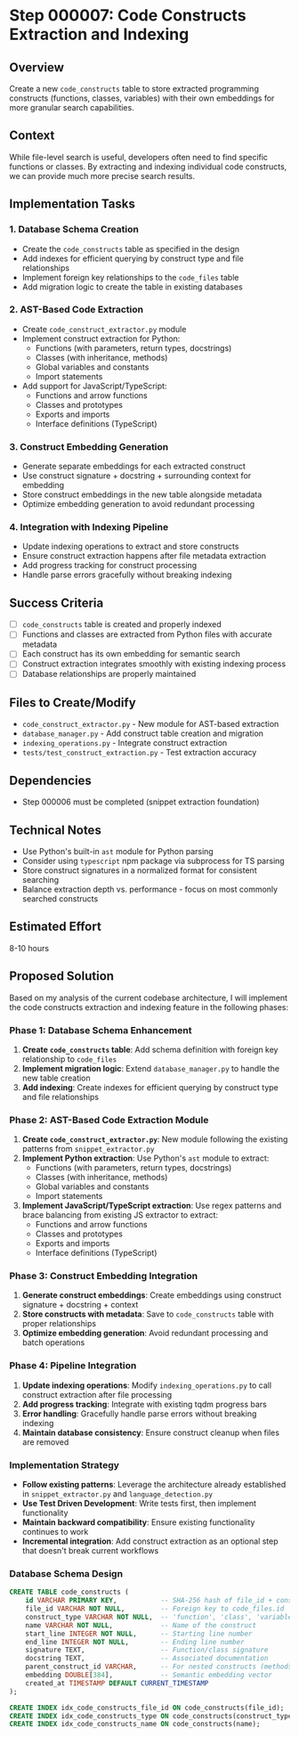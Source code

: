 # Step 000007: Code Constructs Extraction and Indexing

## Overview
Create a new `code_constructs` table to store extracted programming constructs (functions, classes, variables) with their own embeddings for more granular search capabilities.

## Context
While file-level search is useful, developers often need to find specific functions or classes. By extracting and indexing individual code constructs, we can provide much more precise search results.

## Implementation Tasks

### 1. Database Schema Creation
- Create the `code_constructs` table as specified in the design
- Add indexes for efficient querying by construct type and file relationships
- Implement foreign key relationships to the `code_files` table
- Add migration logic to create the table in existing databases

### 2. AST-Based Code Extraction
- Create `code_construct_extractor.py` module
- Implement construct extraction for Python:
  - Functions (with parameters, return types, docstrings)
  - Classes (with inheritance, methods)
  - Global variables and constants
  - Import statements
- Add support for JavaScript/TypeScript:
  - Functions and arrow functions
  - Classes and prototypes
  - Exports and imports
  - Interface definitions (TypeScript)

### 3. Construct Embedding Generation
- Generate separate embeddings for each extracted construct
- Use construct signature + docstring + surrounding context for embedding
- Store construct embeddings in the new table alongside metadata
- Optimize embedding generation to avoid redundant processing

### 4. Integration with Indexing Pipeline
- Update indexing operations to extract and store constructs
- Ensure construct extraction happens after file metadata extraction
- Add progress tracking for construct processing
- Handle parse errors gracefully without breaking indexing

## Success Criteria
- [ ] `code_constructs` table is created and properly indexed
- [ ] Functions and classes are extracted from Python files with accurate metadata
- [ ] Each construct has its own embedding for semantic search
- [ ] Construct extraction integrates smoothly with existing indexing process
- [ ] Database relationships are properly maintained

## Files to Create/Modify
- `code_construct_extractor.py` - New module for AST-based extraction
- `database_manager.py` - Add construct table creation and migration
- `indexing_operations.py` - Integrate construct extraction
- `tests/test_construct_extraction.py` - Test extraction accuracy

## Dependencies
- Step 000006 must be completed (snippet extraction foundation)

## Technical Notes
- Use Python's built-in `ast` module for Python parsing
- Consider using `typescript` npm package via subprocess for TS parsing
- Store construct signatures in a normalized format for consistent searching
- Balance extraction depth vs. performance - focus on most commonly searched constructs

## Estimated Effort
8-10 hours

## Proposed Solution

Based on my analysis of the current codebase architecture, I will implement the code constructs extraction and indexing feature in the following phases:

### Phase 1: Database Schema Enhancement
1. **Create `code_constructs` table**: Add schema definition with foreign key relationship to `code_files`
2. **Implement migration logic**: Extend `database_manager.py` to handle the new table creation
3. **Add indexing**: Create indexes for efficient querying by construct type and file relationships

### Phase 2: AST-Based Code Extraction Module  
1. **Create `code_construct_extractor.py`**: New module following the existing patterns from `snippet_extractor.py`
2. **Implement Python extraction**: Use Python's `ast` module to extract:
   - Functions (with parameters, return types, docstrings) 
   - Classes (with inheritance, methods)
   - Global variables and constants
   - Import statements
3. **Implement JavaScript/TypeScript extraction**: Use regex patterns and brace balancing from existing JS extractor to extract:
   - Functions and arrow functions
   - Classes and prototypes  
   - Exports and imports
   - Interface definitions (TypeScript)

### Phase 3: Construct Embedding Integration
1. **Generate construct embeddings**: Create embeddings using construct signature + docstring + context
2. **Store constructs with metadata**: Save to `code_constructs` table with proper relationships
3. **Optimize embedding generation**: Avoid redundant processing and batch operations

### Phase 4: Pipeline Integration
1. **Update indexing operations**: Modify `indexing_operations.py` to call construct extraction after file processing
2. **Add progress tracking**: Integrate with existing tqdm progress bars
3. **Error handling**: Gracefully handle parse errors without breaking indexing
4. **Maintain database consistency**: Ensure construct cleanup when files are removed

### Implementation Strategy
- **Follow existing patterns**: Leverage the architecture already established in `snippet_extractor.py` and `language_detection.py`  
- **Use Test Driven Development**: Write tests first, then implement functionality
- **Maintain backward compatibility**: Ensure existing functionality continues to work
- **Incremental integration**: Add construct extraction as an optional step that doesn't break current workflows

### Database Schema Design
```sql
CREATE TABLE code_constructs (
    id VARCHAR PRIMARY KEY,           -- SHA-256 hash of file_id + construct signature
    file_id VARCHAR NOT NULL,         -- Foreign key to code_files.id  
    construct_type VARCHAR NOT NULL,  -- 'function', 'class', 'variable', 'import'
    name VARCHAR NOT NULL,            -- Name of the construct
    start_line INTEGER NOT NULL,      -- Starting line number
    end_line INTEGER NOT NULL,        -- Ending line number  
    signature TEXT,                   -- Function/class signature
    docstring TEXT,                   -- Associated documentation
    parent_construct_id VARCHAR,      -- For nested constructs (methods in classes)
    embedding DOUBLE[384],            -- Semantic embedding vector
    created_at TIMESTAMP DEFAULT CURRENT_TIMESTAMP
);

CREATE INDEX idx_code_constructs_file_id ON code_constructs(file_id);
CREATE INDEX idx_code_constructs_type ON code_constructs(construct_type);
CREATE INDEX idx_code_constructs_name ON code_constructs(name);
```